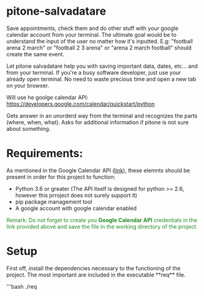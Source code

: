# pitone-salvadatare
Save appointments, check them and do other stuff with your google calendar account from your terminal. The ultimate goal would be to understand the input of the user no matter how it's inputted. E.g: "football arena 2 march" or "football 2 3 arena" or "arena 2 march football" should create the same event.


Let pitone salvadatare help you with saving important data, dates, etc... and from your terminal.
If you're a busy software developer, just use your already open terminal. No need to waste precious time and open a new tab on your browser.

Will use he goolge calendar API: https://developers.google.com/calendar/quickstart/python

Gets answer in an unorderd way from the terminal and recognizes the parts (where, when, what). Asks for additional information if pitone is not sure about something.

<h1> Requirements:</h1>
<p> As mentioned in the Google Calendar API (<a href="https://developers.google.com/calendar/quickstart/python">link</a>), these elemnts should be present in order for this project to function:
  <ul>
    <li>Python 3.6 or greater (The API itself is designed for python >= 2.6, however this prroject does not surely support it)</li>
    <li>pip package management tool</li>
    <li>A google account with google calendar enabled</li>
</ul>

<p><span style="color:#228B22;">Remark:<span> Do not forget to create you <b>Google Calendar API</b> credentials in the link provided above and save the file in the working directory of the project.</p>
  
<h1> Setup </h1>
First off, install the dependencies necessary to the functioning of the project. The most important are included in the executable **req** file.

'''bash
./req
